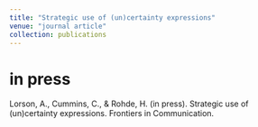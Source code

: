 ```yaml
---
title: "Strategic use of (un)certainty expressions"
venue: "journal article"
collection: publications
---
```


in press
===
Lorson, A., Cummins, C., & Rohde, H. (in press). Strategic use of (un)certainty expressions. Frontiers in Communication.
